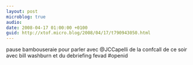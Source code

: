 ```yaml
---
layout: post
microblog: true
audio: 
date: 2008-04-17 01:00:00 +0100
guid: http://xtof.micro.blog/2008/04/17/t790943050.html
---
```

pause bambouseraie pour parler avec @JCCapelli de la confcall de ce soir avec bill washburn et du debriefing fevad  #openid
